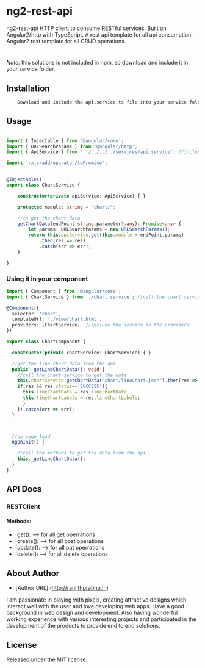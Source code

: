 # ng2-rest-api
ng2-rest-api HTTP client to consume RESTful services. Built on Angular2/http with TypeScript. A rest api template for all api consumption.
Angular2 rest template for all CRUD operations.
#
*Note:* this solutions is not included in npm, so download and include it in your service folder.

## Installation

```sh
	Download and include the api.service.ts file into your service folder of your application. Keep it a common service folder. we want to inject it all the services of our application.
```

## Usage

```ts

import { Injectable } from '@angular/core';
import { URLSearchParams } from '@angular/http';
import { ApiService } from '../../../../services/api.service'; //include the downloaded service, modify the path as per your application

import 'rxjs/add/operator/toPromise';


@Injectable()
export class ChartService {

	constructor(private apiService: ApiService) { }

	protected module: string = "chart/";

	//to get the chart data
	getChartData(endPoint:string,parameter?:any): Promise<any> {
		let params: URLSearchParams = new URLSearchParams();
		return this.apiService.get(this.module + endPoint,params)
			.then(res => res)
			.catch(err => err);
	}

}
```

### Using it in your component

``` ts
import { Component } from '@angular/core';
import { ChartService } from './chart.service'; //call the chart service from here

@Component({
  selector: 'chart',
  templateUrl: './view/chart.html',
  providers: [ChartService]  //include the service in the providers
})

export class ChartComponent {

  constructor(private chartService: ChartService) { }

  //get the line chart data from the api
  public _getLineChartData(): void {
	//call the chart service to get the data
	this.chartService.getChartData("chart/lineChart.json").then(res => {
	if(res && res.status=='SUCCESS'){
	  this.lineChartData = res.lineChartData;
	  this.lineChartLabels = res.lineChartLabels;
	  }
	}).catch(err => err);
  }



  //on page load
  ngOnInit() {

	//call the methods to get the data from the api
	this._getLineChartData();
  }
}
```
## API Docs

### RESTClient
#### Methods:
- `get(): --> for all get operrations
- `create(): --> for all post operations
- `update(): --> for all put operrations
- `delete(): --> for all delete operations


## About Author
* [Author URL] (http://ranjithprabhu.in)

I am passionate in playing with pixels, creating attractive designs which interact well with the user and love developing web apps. Have a good background in web design and development. Also having wonderful working experience with various interesting projects and participated in the development of the products to provide end to end solutions.


## License
Released under the MIT license.

